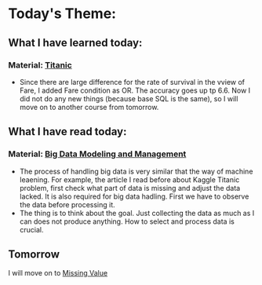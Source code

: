 # Today's Theme: 

## What I have learned today:

### Material: [Titanic]()
- Since there are large difference for the rate of survival in the vview of Fare, I added Fare condition as OR. The accuracy goes up tp 6.6. Now I did not do any new things (because base SQL is the same), so I will move on to another course from tomorrow.
    
## What I have read today:
### Material: [Big Data Modeling and Management](https://www.coursera.org/learn/big-data-management/home/welcome)
- The process of handling big data is very similar that the way of machine leaening. For example, the article I read before about Kaggle Titanic problem, first check what part of data is missing and adjust the data lacked. It is also required for big data hadling. First we have to observe the data before processing it.
- The thing is to think about the goal. Just collecting the data as much as I can does not produce anything. How to select and process data is crucial.

## Tomorrow
I will move on to [Missing Value](https://www.kaggle.com/alexisbcook/missing-values)
